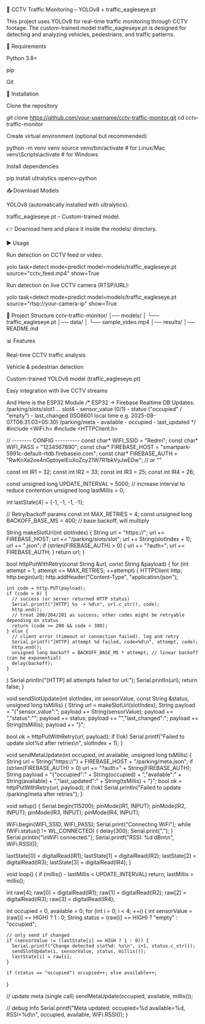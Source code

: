 🚦 CCTV Traffic Monitoring – YOLOv8 + traffic_eagleseye.pt

This project uses YOLOv8 for real-time traffic monitoring through CCTV footage.
The custom-trained model traffic_eagleseye.pt is designed for detecting and analyzing vehicles, pedestrians, and traffic patterns.

📌 Requirements

Python 3.8+

pip

Git

🔧 Installation

Clone the repository

git clone https://github.com/your-username/cctv-traffic-monitor.git
cd cctv-traffic-monitor


Create virtual environment (optional but recommended)

python -m venv venv
source venv/bin/activate   # for Linux/Mac
venv\Scripts\activate      # for Windows


Install dependencies

pip install ultralytics opencv-python

📥 Download Models

YOLOv8 (automatically installed with ultralytics).

traffic_eagleseye.pt – Custom-trained model.

👉 Download here
 and place it inside the models/ directory.

▶️ Usage

Run detection on CCTV feed or video:

yolo task=detect mode=predict model=models/traffic_eagleseye.pt source="cctv_feed.mp4" show=True


Run detection on live CCTV camera (RTSP/URL):

yolo task=detect mode=predict model=models/traffic_eagleseye.pt source="rtsp://your-camera-ip" show=True

📂 Project Structure
cctv-traffic-monitor/
│── models/
│   └── traffic_eagleseye.pt
│── data/
│   └── sample_video.mp4
│── results/
│── README.md

📊 Features

Real-time CCTV traffic analysis

Vehicle & pedestrian detection

Custom-trained YOLOv8 model (traffic_eagleseye.pt)

Easy integration with live CCTV streams



And Here is the ESP32 Module
/*
  ESP32 -> Firebase Realtime DB
  Updates:
   /parking/slots/slot1  ... slot4
     - sensor_value  (0/1)
     - status        ("occupied" / "empty")
     - last_changed  (ISO8601 local time e.g. 2025-09-07T06:31:03+05:30)
   /parking/meta
     - available
     - occupied
     - last_updated
*/
#include <WiFi.h>
#include <HTTPClient.h>




// -------- CONFIG ----------
const char* WIFI_SSID = "Redmi";
const char* WIFI_PASS = "1234567890";
const char* FIREBASE_HOST = "smartpark-5991c-default-rtdb.firebaseio.com";
const char* FIREBASE_AUTH = "RwKnXa2oe4nGptoyeIEuXoZcy21W7R1bkVyJwEDw"; // or ""

const int IR1 = 32;
const int IR2 = 33;
const int IR3 = 25;
const int IR4 = 26;

const unsigned long UPDATE_INTERVAL = 5000; // increase interval to reduce contention
unsigned long lastMillis = 0;

int lastState[4] = {-1, -1, -1, -1};

// Retry/backoff params
const int MAX_RETRIES = 4;
const unsigned long BACKOFF_BASE_MS = 400; // base backoff, will multiply

String makeSlotUrl(int slotIndex) {
  String url = "https://";
  url += FIREBASE_HOST;
  url += "/parking/slots/slot";
  url += String(slotIndex + 1);
  url += ".json";
  if (strlen(FIREBASE_AUTH) > 0) {
    url += "?auth=";
    url += FIREBASE_AUTH;
  }
  return url;
}

bool httpPutWithRetry(const String &url, const String &payload) {
  for (int attempt = 1; attempt <= MAX_RETRIES; ++attempt) {
    HTTPClient http;
    http.begin(url);
    http.addHeader("Content-Type", "application/json");

    int code = http.PUT(payload);
    if (code > 0) {
      // success (or server returned HTTP status)
      Serial.printf("[HTTP] %s -> %d\n", url.c_str(), code);
      http.end();
      // treat 200/204/201 as success; other codes might be retryable depending on status
      return (code >= 200 && code < 300);
    } else {
      // client error (timeout or connection failed). log and retry
      Serial.printf("[HTTP] attempt %d failed, code=%d\n", attempt, code);
      http.end();
      unsigned long backoff = BACKOFF_BASE_MS * attempt; // linear backoff (can be exponential)
      delay(backoff);
    }
  }
  Serial.println("[HTTP] all attempts failed for url:");
  Serial.println(url);
  return false;
}

void sendSlotUpdate(int slotIndex, int sensorValue, const String &status, unsigned long tsMillis) {
  String url = makeSlotUrl(slotIndex);
  String payload = "{\"sensor_value\":";
  payload += String(sensorValue);
  payload += ",\"status\":\"";
  payload += status;
  payload += "\",\"last_changed\":";
  payload += String(tsMillis);
  payload += "}";

  bool ok = httpPutWithRetry(url, payload);
  if (!ok) Serial.printf("Failed to update slot%d after retries\n", slotIndex + 1);
}

void sendMetaUpdate(int occupied, int available, unsigned long tsMillis) {
  String url = String("https://") + FIREBASE_HOST + "/parking/meta.json";
  if (strlen(FIREBASE_AUTH) > 0) url += "?auth=" + String(FIREBASE_AUTH);
  String payload = "{\"occupied\":" + String(occupied) + ",\"available\":" + String(available) + ",\"last_updated\":" + String(tsMillis) + "}";
  bool ok = httpPutWithRetry(url, payload);
  if (!ok) Serial.println("Failed to update /parking/meta after retries");
}

void setup() {
  Serial.begin(115200);
  pinMode(IR1, INPUT);
  pinMode(IR2, INPUT);
  pinMode(IR3, INPUT);
  pinMode(IR4, INPUT);

  WiFi.begin(WIFI_SSID, WIFI_PASS);
  Serial.print("Connecting WiFi");
  while (WiFi.status() != WL_CONNECTED) {
    delay(300);
    Serial.print(".");
  }
  Serial.println("\nWiFi connected.");
  Serial.printf("RSSI: %d dBm\n", WiFi.RSSI());

  lastState[0] = digitalRead(IR1);
  lastState[1] = digitalRead(IR2);
  lastState[2] = digitalRead(IR3);
  lastState[3] = digitalRead(IR4);
}

void loop() {
  if (millis() - lastMillis < UPDATE_INTERVAL) return;
  lastMillis = millis();

  int raw[4];
  raw[0] = digitalRead(IR1);
  raw[1] = digitalRead(IR2);
  raw[2] = digitalRead(IR3);
  raw[3] = digitalRead(IR4);

  int occupied = 0, available = 0;
  for (int i = 0; i < 4; ++i) {
    int sensorValue = (raw[i] == HIGH) ? 1 : 0;
    String status = (raw[i] == HIGH) ? "empty" : "occupied";

    // only send if changed
    if (sensorValue != (lastState[i] == HIGH ? 1 : 0)) {
      Serial.printf("Change detected slot%d: %s\n", i+1, status.c_str());
      sendSlotUpdate(i, sensorValue, status, millis());
      lastState[i] = raw[i];
    }

    if (status == "occupied") occupied++; else available++;
  }

  // update meta (single call)
  sendMetaUpdate(occupied, available, millis());

  // debug info
  Serial.printf("Meta updated: occupied=%d available=%d, RSSI=%d\n", occupied, available, WiFi.RSSI());
}
